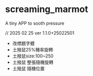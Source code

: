 # screaming_marmot

A tiny APP to sooth pressure

// 2025 02 25 ver 1.1.0+25022501

- 改標題字體
- 土撥鼠25%機率旋轉
- 土撥鼠size:100~250
- 土撥鼠 整張隨機旋轉
- 土撥鼠 隨機位置